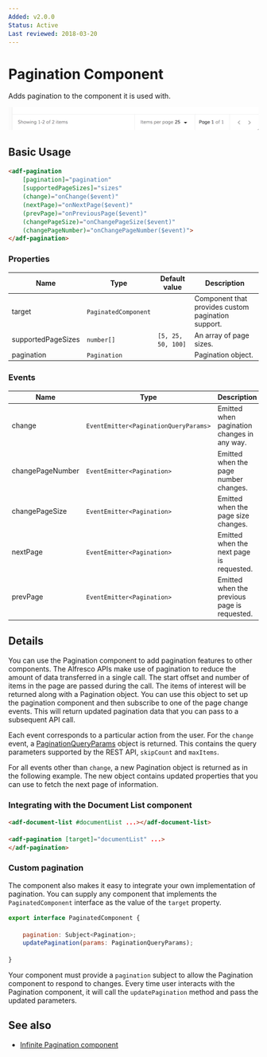 ```yaml
---
Added: v2.0.0
Status: Active
Last reviewed: 2018-03-20
---
```


# Pagination Component

Adds pagination to the component it is used with.

![](../docassets/images/basic.png)

## Basic Usage

```html
<adf-pagination
    [pagination]="pagination"
    [supportedPageSizes]="sizes"
    (change)="onChange($event)"
    (nextPage)="onNextPage($event)"
    (prevPage)="onPreviousPage($event)"
    (changePageSize)="onChangePageSize($event)"
    (changePageNumber)="onChangePageNumber($event)">
</adf-pagination>
```

### Properties

| Name | Type | Default value | Description |
| ---- | ---- | ------------- | ----------- |
| target | `PaginatedComponent` |  | Component that provides custom pagination support.  |
| supportedPageSizes | `number[]` | `[5, 25, 50, 100]` | An array of page sizes.  |
| pagination | `Pagination` |  | Pagination object.  |

### Events

| Name | Type | Description |
| ---- | ---- | ----------- |
| change | `EventEmitter<PaginationQueryParams>` | Emitted when pagination changes in any way.  |
| changePageNumber | `EventEmitter<Pagination>` | Emitted when the page number changes.  |
| changePageSize | `EventEmitter<Pagination>` | Emitted when the page size changes.  |
| nextPage | `EventEmitter<Pagination>` | Emitted when the next page is requested.  |
| prevPage | `EventEmitter<Pagination>` | Emitted when the previous page is requested.  |

## Details

You can use the Pagination component to add pagination features to other components. The Alfresco
APIs make use of pagination to reduce the amount of data transferred in a single call. The start offset
and number of items in the page are passed during the call. The items of interest will be
returned along with a Pagination object. You can use this object to set up the pagination component
and then subscribe to one of the page change events. This will return updated pagination data that you
can pass to a subsequent API call.

Each event corresponds to a particular action from the user. For the `change` event, a
[PaginationQueryParams](https://github.com/Alfresco/alfresco-ng2-components/blob/development/ng2-components/ng2-alfresco-core/src/components/pagination/pagination-query-params.interface.ts) object is returned. This contains the query
parameters supported by the REST API, `skipCount` and `maxItems`. 

For all events other than `change`, a new Pagination object is returned as in the following example. The
new object contains updated properties that you can use to fetch the next page of information.

### Integrating with the Document List component

```html
<adf-document-list #documentList ...></adf-document-list>

<adf-pagination [target]="documentList" ...>
</adf-pagination>
```

### Custom pagination

The component also makes it easy to integrate your own implementation of pagination.
You can supply any component that implements the `PaginatedComponent` interface as the value of the
`target` property.

```js
export interface PaginatedComponent {

    pagination: Subject<Pagination>;
    updatePagination(params: PaginationQueryParams);

}
```

Your component must provide a `pagination` subject to allow the Pagination component to respond to changes.
Every time user interacts with the Pagination component, it will call the `updatePagination` method
and pass the updated parameters.

## See also

-   [Infinite Pagination component](infinite-pagination.component.md)
